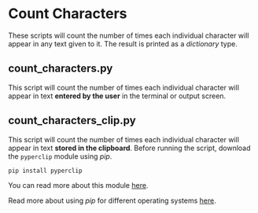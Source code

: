 # Count Characters

These scripts will count the number of times each individual character will appear in any text given to it. The result is printed as a *dictionary* type.



## count_characters.py

This script will count the number of times each individual character will appear in text **entered by the user** in the terminal or output screen.



## count_characters_clip.py

This script will count the number of times each individual character will appear in text **stored in the clipboard**. Before running the script, download the ````pyperclip```` module using *pip*.

````
pip install pyperclip
````

You can read more about this module [here](https://pyperclip.readthedocs.io/en/latest/).



Read more about using *pip* for different operating systems [here](https://pip.pypa.io/en/stable/user_guide/).